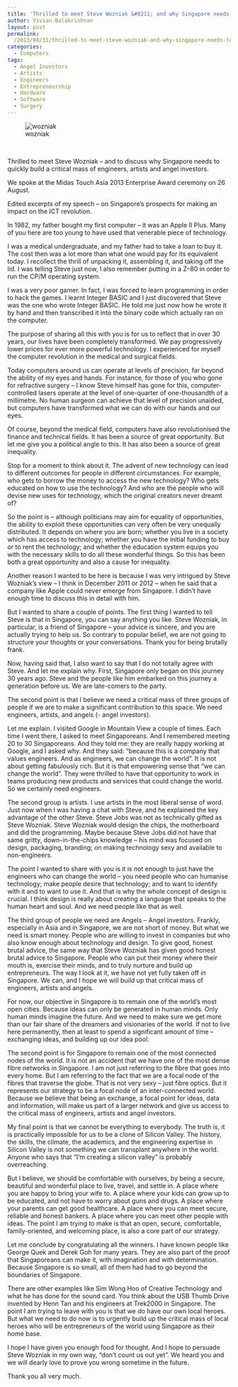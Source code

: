 ```yaml
---
title: 'Thrilled to meet Steve Wozniak &#8211; and why Singapore needs to quickly build up critical mass of engineers, artists and angel investors'
author: Vivian.Balakrishnan
layout: post
permalink:
  /2013/08/31/thrilled-to-meet-steve-wozniak-and-why-singapore-needs-to-quickly-build-up-critical-mass-of-engineers-artists-and-angel-investors/
categories:
  - Computers
tags:
  - Angel Investors
  - Artists
  - Engineers
  - Entrepreneurship
  - Hardware
  - Software
  - Surgery
---
```

<figure>
<img src="http://vivian.balakrishnan.sg/wp-content/uploads/2013/08/wozniak-e1377880739128-768x1024.jpg" alt="wozniak" />
<figcaption>wozniak</figcaption></figure>

<p> </p>

<p>Thrilled to meet Steve Wozniak – and to discuss why Singapore needs to quickly build a critical mass of engineers, artists and angel investors.</p>

<p>We spoke at the Midas Touch Asia 2013 Enterprise Award ceremony on 26 August.</p>

<p>Edited excerpts of my speech – on Singapore&#8217;s prospects for making an impact on the ICT revolution.</p>

<p>In 1982, my father bought my first computer – it was an Apple II Plus. Many of you here are too young to have used that venerable piece of technology.</p>

<p>I was a medical undergraduate, and my father had to take a loan to buy it. The cost then was a lot more than what one would pay for its equivalent today. I recollect the thrill of unpacking it, assembling it, and taking off the lid. I was telling Steve just now, I also remember putting in a Z&#8211;80 in order to run the CP/M operating system.</p>

<p>I was a very poor gamer. In fact, I was forced to learn programming in order to hack the games. I learnt Integer BASIC and I just discovered that Steve was the one who wrote Integer BASIC. He told me just now how he wrote it by hand and then transcribed it into the binary code which actually ran on the computer.</p>

<p>The purpose of sharing all this with you is for us to reflect that in over 30 years, our lives have been completely transformed. We pay progressively lower prices for ever more powerful technology. I experienced for myself the computer revolution in the medical and surgical fields.</p>

<p>Today computers around us can operate at levels of precision, far beyond the ability of my eyes and hands. For instance, for those of you who gone for refractive surgery – I know Steve himself has gone for this, computer-controlled lasers operate at the level of one-quarter of one-thousandth of a millimetre. No human surgeon can achieve that level of precision unaided, but computers have transformed what we can do with our hands and our eyes.</p>

<p>Of course, beyond the medical field, computers have also revolutionised the finance and technical fields. It has been a source of great opportunity. But let me give you a political angle to this. It has also been a source of great inequality.</p>

<p>Stop for a moment to think about it. The advent of new technology can lead to different outcomes for people in different circumstances. For example, who gets to borrow the money to access the new technology? Who gets educated on how to use the technology? And who are the people who will devise new uses for technology, which the original creators never dreamt of?</p>

<p>So the point is – although politicians may aim for equality of opportunities, the ability to exploit these opportunities can very often be very unequally distributed. It depends on where you are born; whether you live in a society which has access to technology; whether you have the initial funding to buy or to rent the technology; and whether the education system equips you with the necessary skills to do all these wonderful things. So this has been both a great opportunity and also a cause for inequality.</p>

<p>Another reason I wanted to be here is because I was very intrigued by Steve Wozniak&#8217;s view – I think in December 2011 or 2012 – when he said that a company like Apple could never emerge from Singapore. I didn&#8217;t have enough time to discuss this in detail with him.</p>

<p>But I wanted to share a couple of points. The first thing I wanted to tell Steve is that in Singapore, you can say anything you like. Steve Wozniak, in particular, is a friend of Singapore – your advice is sincere, and you are actually trying to help us. So contrary to popular belief, we are not going to structure your thoughts or your conversations. Thank you for being brutally frank.</p>

<p>Now, having said that, I also want to say that I do not totally agree with Steve. And let me explain why. First, Singapore only began on this journey 30 years ago. Steve and the people like him embarked on this journey a generation before us. We are late-comers to the party.</p>

<p>The second point is that I believe we need a critical mass of three groups of people if we are to make a significant contribution to this space. We need engineers, artists, and angels (- angel investors).</p>

<p>Let me explain. I visited Google in Mountain View a couple of times. Each time I went there, I asked to meet Singaporeans. And I remembered meeting 20 to 30 Singaporeans. And they told me: they are really happy working at Google, and I asked why. And they said: &#8220;because this is a company that values engineers. And as engineers, we can change the world&#8221;. It is not about getting fabulously rich. But it is that empowering sense that &#8220;we can change the world&#8221;. They were thrilled to have that opportunity to work in teams producing new products and services that could change the world. So we certainly need engineers.</p>

<p>The second group is artists. I use artists in the most liberal sense of word. Just now when I was having a chat with Steve, and he explained the key advantage of the other Steve. Steve Jobs was not as technically gifted as Steve Wozniak. Steve Wozniak would design the chips, the motherboard and did the programming. Maybe because Steve Jobs did not have that same gritty, down-in-the-chips knowledge – his mind was focused on design, packaging, branding; on making technology sexy and available to non-engineers.</p>

<p>The point I wanted to share with you is it is not enough to just have the engineers who can change the world – you need people who can humanise technology; make people desire that technology; and to want to identify with it and to want to use it. And that is why the whole concept of design is crucial. I think design is really about creating a language that speaks to the human heart and soul. And we need people like that as well.</p>

<p>The third group of people we need are Angels – Angel investors. Frankly, especially in Asia and in Singapore, we are not short of money. But what we need is smart money. People who are willing to invest in companies but who also know enough about technology and design. To give good, honest brutal advice, the same way that Steve Wozniak has given good honest brutal advice to Singapore. People who can put their money where their mouth is, exercise their minds, and to truly nurture and build up entrepreneurs. The way I look at it, we have not yet fully taken off in Singapore. We can, and I hope we will build up that critical mass of engineers, artists and angels.</p>

<p>For now, our objective in Singapore is to remain one of the world&#8217;s most open cities. Because ideas can only be generated in human minds. Only human minds imagine the future. And we need to make sure we get more than our fair share of the dreamers and visionaries of the world. If not to live here permanently, then at least to spend a significant amount of time – exchanging ideas, and building up our idea pool.</p>

<p>The second point is for Singapore to remain one of the most connected nodes of the world. It is not an accident that we have one of the most dense fibre networks in Singapore. I am not just referring to the fibre that goes into every home. But I am referring to the fact that we are a focal node of the fibres that traverse the globe. That is not very sexy – just fibre optics. But it represents our strategy to be a focal node of an inter-connected world. Because we believe that being an exchange, a focal point for ideas, data and information, will make us part of a larger network and give us access to the critical mass of engineers, artists and angel investors.</p>

<p>My final point is that we cannot be everything to everybody. The truth is, it is practically impossible for us to be a clone of Silicon Valley. The history, the skills, the climate, the academics, and the engineering expertise in Silicon Valley is not something we can transplant anywhere in the world. Anyone who says that &#8220;I&#8217;m creating a silicon valley&#8221; is probably overreaching.</p>

<p>But I believe, we should be comfortable with ourselves, by being a secure, beautiful and wonderful place to live, travel, and settle in. A place where you are happy to bring your wife to. A place where your kids can grow up to be educated, and not have to worry about guns and drugs. A place where your parents can get good healthcare. A place where you can meet secure, reliable and honest bankers. A place where you can meet other people with ideas. The point I am trying to make is that an open, secure, comfortable, family-oriented, and welcoming place, is also a core part of our strategy.</p>

<p>Let me conclude by congratulating all the winners. I have known people like George Quek and Derek Goh for many years. They are also part of the proof that Singaporeans can make it, with imagination and with determination. Because Singapore is so small, all of them had had to go beyond the boundaries of Singapore.</p>

<p>There are other examples like Sim Wong Hoo of Creative Technology and what he has done for the sound card. You think about the USB Thumb Drive invented by Henn Tan and his engineers at Trek2000 in Singapore. The point I am trying to leave with you is that we do have our own local heroes. But what we need to do now is to urgently build up the critical mass of local heroes who will be entrepreneurs of the world using Singapore as their home base.</p>

<p>I hope I have given you enough food for thought. And I hope to persuade Steve Wozniak in my own way, &#8220;don&#8217;t count us out yet&#8221;. We heard you and we will dearly love to prove you wrong sometime in the future.</p>

<p>Thank you all very much.</p>
